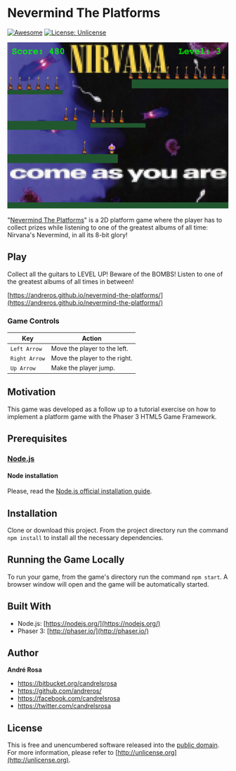 # Nevermind The Platforms

[![Awesome](https://cdn.rawgit.com/sindresorhus/awesome/d7305f38d29fed78fa85652e3a63e154dd8e8829/media/badge.svg)](https://github.com/andreros/)
[![License: Unlicense](https://img.shields.io/badge/license-Unlicense-blue.svg)](http://unlicense.org/)

<p align="center">
    <img src="https://raw.githubusercontent.com/andreros/nevermind-the-platforms/master/src/assets/img/nevermind-the-platforms.png" width="600">
</p>

"[Nevermind The Platforms](https://andreros.github.io/nevermind-the-platforms/)" is a 2D platform game where the player has to collect prizes while listening to one of the greatest albums of all time: Nirvana's Nevermind, in all its 8-bit glory!

## Play

Collect all the guitars to LEVEL UP! Beware of the BOMBS! Listen to one of the greatest albums of all times in between!

[https://andreros.github.io/nevermind-the-platforms/](https://andreros.github.io/nevermind-the-platforms/)

### Game Controls

| Key | Action |
| --- | --- |
| `Left Arrow` | Move the player to the left. |
| `Right Arrow` | Move the player to the right. |
| `Up Arrow` | Make the player jump. |


## Motivation

This game was developed as a follow up to a tutorial exercise on how to implement a platform game with the Phaser 3 HTML5 Game Framework.


## Prerequisites

### [Node.js](https://nodejs.org/en/download/)

#### Node installation

Please, read the [Node.js official installation guide](https://github.com/nodejs/node/wiki/Installation).


## Installation

Clone or download this project. From the project directory run the command `npm install` to install all the necessary dependencies.


## Running the Game Locally

To run your game, from the game's directory run the command `npm start`. A browser window will open and the game will be automatically
started.


## Built With

*  Node.js: [https://nodejs.org/](https://nodejs.org/)
*  Phaser 3: [http://phaser.io/](http://phaser.io/)

## Author

**André Rosa**

* <https://bitbucket.org/candrelsrosa>
* <https://github.com/andreros/>
* <https://facebook.com/candrelsrosa>
* <https://twitter.com/candrelsrosa>


## License

This is free and unencumbered software released into the [public domain](UNLICENSE.txt). For more information,
please refer to [http://unlicense.org](http://unlicense.org).
